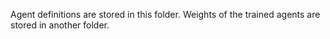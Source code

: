 Agent definitions are stored in this folder. 
Weights of the trained agents are stored in another folder.